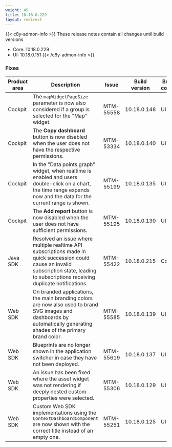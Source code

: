 ```yaml
---
weight: 49
title: 10.18.0.229
layout: redirect
---
```


{{< c8y-admon-info >}}
These release notes contain all changes until build versions
- Core: 10.18.0.229
- UI: 10.18.0.151
{{< /c8y-admon-info >}}

### Fixes

<table>
<colgroup>
<col style="width: 15%;">
<col style="width:50%;">
<col style="width: 10%;">
<col style="width: 12%;">
<col style="width: 13%;">
</colgroup>
<thead><tr>
<th>
Product area</th>
<th>
Description</th>
<th>
Issue</th>
<th>
Build version</th>
<th>Build comp.</th>
</tr>
</thead><tbody>

<tr>
<td>Cockpit</td>
<td>The <code>mapWidgetPageSize</code> parameter is now also considered if a group is selected for the "Map" widget.</td>
<td>MTM-55558</td>
<td>10.18.0.148</td>
<td>UI</td>
</tr>

<tr>
<td>Cockpit</td>
<td>The <b>Copy dashboard</b> button is now disabled when the user does not have the respective permissions.</td>
<td>MTM-53334</td>
<td>10.18.0.140</td>
<td>UI</td>
</tr>

<tr>
<td>Cockpit</td>
<td>In the "Data points graph" widget, when realtime is enabled and users double-click on a chart, the time range expands now and the data for the current range is shown.</td>
<td>MTM-55199</td>
<td>10.18.0.135</td>
<td>UI</td>
</tr>

<tr>
<td>Cockpit</td>
<td>The <b>Add report</b> button is now disabled when the user does not have sufficient permissions.</td>
<td>MTM-55195</td>
<td>10.18.0.130</td>
<td>UI</td>
</tr>

<tr>
<td>Java SDK</td>
<td>Resolved an issue where multiple realtime API subscriptions made in quick succession could cause an invalid subscription state, leading to subscriptions receiving duplicate notifications.</td>
<td>MTM-55422</td>
<td>10.18.0.215</td>
<td>Core</td>
</tr>

<tr>
<td>Web SDK</td>
<td>On branded applications, the main branding colors are now also used to brand SVG images and dashboards by automatically generating shades of the primary brand color.</td>
<td>MTM-55585</td>
<td>10.18.0.139</td>
<td>UI</td>
</tr>

<tr>
<td>Web SDK</td>
<td>Blueprints are no longer shown in the application switcher in case they have not been deployed.</td>
<td>MTM-55619</td>
<td>10.18.0.137</td>
<td>UI</td>
</tr>

<tr>
<td>Web SDK</td>
<td>An issue has been fixed where the asset widget was not rendering if deeply nested custom properties were selected.</td>
<td>MTM-55306</td>
<td>10.18.0.129</td>
<td>UI</td>
</tr>

<tr>
<td>Web SDK</td>
<td>Custom Web SDK implementations using the <code>ContextDashboardComponent</code> are now shown with the correct title instead of an empty one.</td>
<td>MTM-55251</td>
<td>10.18.0.125</td>
<td>UI</td>
</tr>

</tbody></table>
